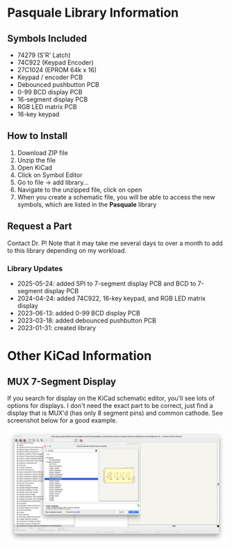 # Pasquale Library Information

## Symbols Included
- 74279 (S'R' Latch)
- 74C922 (Keypad Encoder)
- 27C1024 (EPROM 64k x 16)
- Keypad / encoder PCB
- Debounced pushbutton PCB
- 0-99 BCD display PCB
- 16-segment display PCB
- RGB LED matrix PCB
- 16-key keypad

## How to Install
1. Download ZIP file
2. Unzip the file
3. Open KiCad
4. Click on Symbol Editor
5. Go to file -> add library...
6. Navigate to the unzipped file, click on open
7. When you create a schematic file, you will be able to access the new symbols, which are listed in the **Pasquale** library

## Request a Part
Contact Dr. P! Note that it may take me several days to over a month to add to this library depending on my workload.

### Library Updates
- 2025-05-24: added SPI to 7-segment display PCB and BCD to 7-segment display PCB
- 2024-04-24: added 74C922, 16-key keypad, and RGB LED matrix display
- 2023-06-13: added 0-99 BCD display PCB
- 2023-03-18: added debounced pushbutton PCB
- 2023-01-31: created library

# Other KiCad Information

## MUX 7-Segment Display

If you search for display on the KiCad schematic editor, you'll see lots of options for displays. I don't need the exact part to be correct, just find a display that is MUX'd (has only 8 segment pins) and common cathode. See screenshot below for a good example.

<img src="https://raw.githubusercontent.com/DoctorPCOD/DoctorPCOD/main/KiCAD/CC-mux-display-kicad.png" alt="Screenshot of an appropriate MUX 7-semgnet display in KiCad." width=800>
